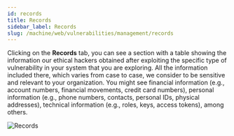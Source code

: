 ```yaml
---
id: records
title: Records
sidebar_label: Records
slug: /machine/web/vulnerabilities/management/records
---
```

Clicking on the **Records** tab,
you can see a section with a
table showing the information
our ethical hackers obtained
after exploiting the specific
type of vulnerability in your
system that you are exploring.
All the information included there,
which varies from case to case,
we consider to be sensitive and
relevant to your organization.
You might see financial
information (e.g.,
account numbers,
financial movements,
credit card numbers),
personal information (e.g.,
phone numbers,
contacts,
personal IDs,
physical addresses),
technical information (e.g.,
roles,
keys,
access tokens),
among others.

![Records](https://res.cloudinary.com/fluid-attacks/image/upload/v1674062349/docs/web/vulnerabilities/management/record.png)
